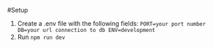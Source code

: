 #Setup
1. Create a .env file with the following fields:
`PORT=your port number
DB=your url connection to db
ENV=development`
2. Run `npm run dev`